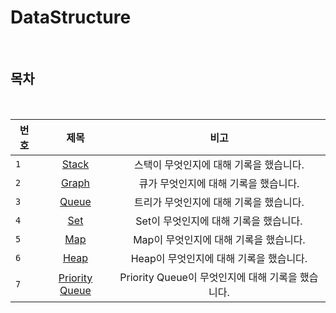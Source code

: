 # DataStructure

<br>

## 목차

<br>

| 번호 | 제목 | 비고 |
|---|:---:|:---:|
| `1` | [Stack](./Stack.md) | 스택이 무엇인지에 대해 기록을 했습니다.  |
| `2` | [Graph](./Graph.md) | 큐가 무엇인지에 대해 기록을 했습니다.  |
| `3` | [Queue](./Queue.md) | 트리가 무엇인지에 대해 기록을 했습니다.  |
| `4` | [Set](./Set.md) | Set이 무엇인지에 대해 기록을 했습니다.  |
| `5` | [Map](./Map.md) | Map이 무엇인지에 대해 기록을 했습니다.  |
| `6` | [Heap](./Heap.md) | Heap이 무엇인지에 대해 기록을 했습니다.  |
| `7` | [Priority Queue](./PriorityQueue.md) | Priority Queue이 무엇인지에 대해 기록을 했습니다.  |


